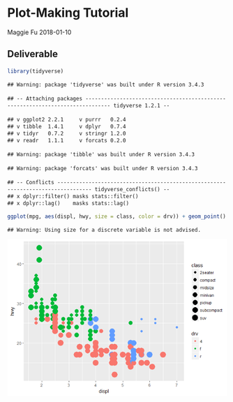 Plot-Making Tutorial
================
Maggie Fu
2018-01-10

Deliverable
-----------

``` r
library(tidyverse)
```

    ## Warning: package 'tidyverse' was built under R version 3.4.3

    ## -- Attaching packages ------------------------------------------------------------------------------ tidyverse 1.2.1 --

    ## v ggplot2 2.2.1     v purrr   0.2.4
    ## v tibble  1.4.1     v dplyr   0.7.4
    ## v tidyr   0.7.2     v stringr 1.2.0
    ## v readr   1.1.1     v forcats 0.2.0

    ## Warning: package 'tibble' was built under R version 3.4.3

    ## Warning: package 'forcats' was built under R version 3.4.3

    ## -- Conflicts --------------------------------------------------------------------------------- tidyverse_conflicts() --
    ## x dplyr::filter() masks stats::filter()
    ## x dplyr::lag()    masks stats::lag()

``` r
ggplot(mpg, aes(displ, hwy, size = class, color = drv)) + geom_point()
```

    ## Warning: Using size for a discrete variable is not advised.

![](Seminar2b_files/figure-markdown_github/unnamed-chunk-1-1.png)
